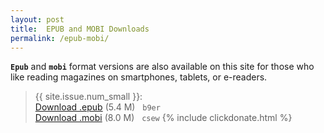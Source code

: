 ```yaml
---
layout: post
title:  EPUB and MOBI Downloads
permalink: /epub-mobi/
---
```

<div class="message">
	<code><b>Epub</b></code> and <code><b>mobi</b></code> format versions are also available on this site for those who like reading magazines on smartphones, tablets, or e-readers.
</div>

<!--more-->
> {{ site.issue.num_small }}:<br/>
[Download .epub](https://yun.baidu.com/s/1kUMsh6J) (5.4 M) &nbsp;
`b9er` <br/>
[Download .mobi](https://yun.baidu.com/s/1cte3oE) (8.0 M) &nbsp;
`csew`
{% include clickdonate.html %}

